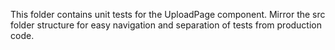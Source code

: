 This folder contains unit tests for the UploadPage component. Mirror the src folder structure for easy navigation and separation of tests from production code.
